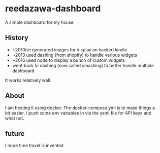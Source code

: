 # reedazawa-dashboard

A simple dashboard for my house

## History

* ~2010ish generated images for display on hacked kindle
* ~2013 used dashing (from shopify) to handle various widgets
* ~2016 used node to display a bunch of custom widgets
* went back to dashing (now called smashing) to better handle multiple dashboard

It works relatively well. 

## About

I am hosting it using docker. The docker-compose.yml is to make things a bit easier. I push some env variables in via the yaml file for API keys and what not. 

## future

I hope time travel is invented